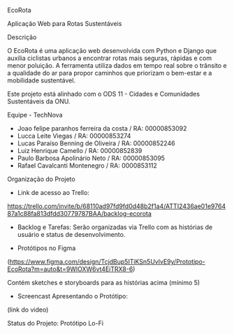 EcoRota

Aplicação Web para Rotas Sustentáveis

Descrição

O EcoRota é uma aplicação web desenvolvida com Python e Django que auxilia ciclistas urbanos a encontrar rotas mais seguras, rápidas e com menor poluição. A ferramenta utiliza dados em tempo real sobre o trânsito e a qualidade do ar para propor caminhos que priorizam o bem-estar e a mobilidade sustentável.

 Este projeto está alinhado com o ODS 11 - Cidades e Comunidades Sustentáveis da ONU.

Equipe - TechNova

- Joao felipe paranhos ferreira da costa / RA: 00000853092
- Lucca Leite Viegas / RA: 00000853274
- Lucas Paraíso Benning de Oliveira / RA: 00000852246
- Luiz Henrique Camello / RA: 00000852839
- Paulo Barbosa Apolinário Neto / RA: 00000853095
- Rafael Cavalcanti Montenegro / RA: 0000853112

Organização do Projeto

- Link de acesso ao Trello:

https://trello.com/invite/b/68110ad97fd9fd0d48b2f1a4/ATTI2436ae01e976487a1c88fa813dfdd30779787BAA/backlog-ecorota 

- Backlog e Tarefas: Serão organizadas via Trello com as histórias de usuário e status de desenvolvimento.

- Protótipos no Figma

(https://www.figma.com/design/TcjdBup5ITiKSn5UvlvE9y/Prototipo-EcoRota?m=auto&t=9WlOXW6vt4EiTRX8-6)

Contém sketches e storyboards para as histórias acima (mínimo 5)

- Screencast Apresentando o Protótipo:

(link  do video)

Status do Projeto: Protótipo Lo-Fi
